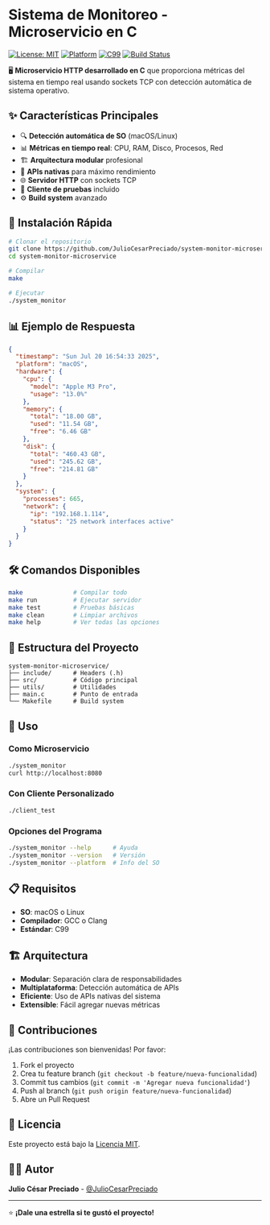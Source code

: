 # Sistema de Monitoreo - Microservicio en C

[![License: MIT](https://img.shields.io/badge/License-MIT-yellow.svg)](https://opensource.org/licenses/MIT)
[![Platform](https://img.shields.io/badge/Platform-macOS%20%7C%20Linux-blue.svg)]()
[![C99](https://img.shields.io/badge/C-99-blue.svg)]()
[![Build Status](https://img.shields.io/badge/Build-Passing-green.svg)]()

🖥️ **Microservicio HTTP desarrollado en C** que proporciona métricas del sistema en tiempo real usando sockets TCP con detección automática de sistema operativo.

## ✨ Características Principales

- 🔍 **Detección automática de SO** (macOS/Linux)
- 📊 **Métricas en tiempo real**: CPU, RAM, Disco, Procesos, Red
- 🏗️ **Arquitectura modular** profesional
- 🚀 **APIs nativas** para máximo rendimiento
- 🌐 **Servidor HTTP** con sockets TCP
- 🧪 **Cliente de pruebas** incluido
- ⚙️ **Build system** avanzado

## 🚀 Instalación Rápida

```bash
# Clonar el repositorio
git clone https://github.com/JulioCesarPreciado/system-monitor-microservice.git
cd system-monitor-microservice

# Compilar
make

# Ejecutar
./system_monitor
```

## 📊 Ejemplo de Respuesta

```json
{
  "timestamp": "Sun Jul 20 16:54:33 2025",
  "platform": "macOS",
  "hardware": {
    "cpu": {
      "model": "Apple M3 Pro",
      "usage": "13.0%"
    },
    "memory": {
      "total": "18.00 GB",
      "used": "11.54 GB",
      "free": "6.46 GB"
    },
    "disk": {
      "total": "460.43 GB",
      "used": "245.62 GB",
      "free": "214.81 GB"
    }
  },
  "system": {
    "processes": 665,
    "network": {
      "ip": "192.168.1.114",
      "status": "25 network interfaces active"
    }
  }
}
```

## 🛠️ Comandos Disponibles

```bash
make              # Compilar todo
make run          # Ejecutar servidor
make test         # Pruebas básicas
make clean        # Limpiar archivos
make help         # Ver todas las opciones
```

## 📁 Estructura del Proyecto

```
system-monitor-microservice/
├── include/      # Headers (.h)
├── src/          # Código principal
├── utils/        # Utilidades
├── main.c        # Punto de entrada
└── Makefile      # Build system
```

## 🎯 Uso

### Como Microservicio
```bash
./system_monitor
curl http://localhost:8080
```

### Con Cliente Personalizado
```bash
./client_test
```

### Opciones del Programa
```bash
./system_monitor --help      # Ayuda
./system_monitor --version   # Versión
./system_monitor --platform  # Info del SO
```

## 📋 Requisitos

- **SO**: macOS o Linux
- **Compilador**: GCC o Clang
- **Estándar**: C99

## 🏗️ Arquitectura

- **Modular**: Separación clara de responsabilidades
- **Multiplataforma**: Detección automática de APIs
- **Eficiente**: Uso de APIs nativas del sistema
- **Extensible**: Fácil agregar nuevas métricas

## 🤝 Contribuciones

¡Las contribuciones son bienvenidas! Por favor:

1. Fork el proyecto
2. Crea tu feature branch (`git checkout -b feature/nueva-funcionalidad`)
3. Commit tus cambios (`git commit -m 'Agregar nueva funcionalidad'`)
4. Push al branch (`git push origin feature/nueva-funcionalidad`)
5. Abre un Pull Request

## 📄 Licencia

Este proyecto está bajo la [Licencia MIT](LICENSE).

## 👨‍💻 Autor

**Julio César Preciado** - [@JulioCesarPreciado](https://github.com/JulioCesarPreciado)

---

⭐ **¡Dale una estrella si te gustó el proyecto!**
